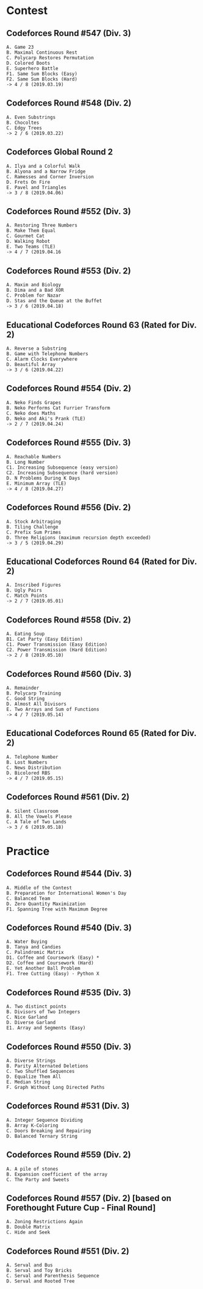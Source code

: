 # Contest
## Codeforces Round #547 (Div. 3)
	A. Game 23
	B. Maximal Continuous Rest
	C. Polycarp Restores Permutation
	D. Colored Boots
	E. Superhero Battle
	F1. Same Sum Blocks (Easy)
	F2. Same Sum Blocks (Hard)
	-> 4 / 8 (2019.03.19)

## Codeforces Round #548 (Div. 2)
	A. Even Substrings
	B. Chocoltes
	C. Edgy Trees
	-> 2 / 6 (2019.03.22)
	
## Codeforces Global Round 2
	A. Ilya and a Colorful Walk
	B. Alyona and a Narrow Fridge
	C. Ramesses and Corner Inversion
	D. Frets On Fire
	E. Pavel and Triangles
	-> 3 / 8 (2019.04.06)

## Codeforces Round #552 (Div. 3)
	A. Restoring Three Numbers
	B. Make Them Equal
	C. Gourmet Cat
	D. Walking Robot
	E. Two Teams (TLE)
	-> 4 / 7 (2019.04.16
	
## Codeforces Round #553 (Div. 2)
	A. Maxim and Biology
	B. Dima and a Bad XOR
	C. Problem for Nazar
	D. Stas and the Queue at the Buffet
	-> 3 / 6 (2019.04.18)
	
## Educational Codeforces Round 63 (Rated for Div. 2)
	A. Reverse a Substring
	B. Game with Telephone Numbers
	C. Alarm Clocks Everywhere
	D. Beautiful Array
	-> 3 / 6 (2019.04.22)

## Codeforces Round #554 (Div. 2)
	A. Neko Finds Grapes
	B. Neko Performs Cat Furrier Transform
	C. Neko does Maths
	D. Neko and Aki's Prank (TLE)
	-> 2 / 7 (2019.04.24)

## Codeforces Round #555 (Div. 3)
	A. Reachable Numbers
	B. Long Number
	C1. Increasing Subsequence (easy version)
	C2. Increasing Subsequence (hard version)
	D. N Problems During K Days
	E. Minimum Array (TLE)
	-> 4 / 8 (2019.04.27)

## Codeforces Round #556 (Div. 2)
	A. Stock Arbitraging
	B. Tiling Challenge
	C. Prefix Sum Primes
	D. Three Religions (maximum recursion depth exceeded)
	-> 3 / 5 (2019.04.29)

## Educational Codeforces Round 64 (Rated for Div. 2)
	A. Inscribed Figures
	B. Ugly Pairs
	C. Match Points
	-> 2 / 7 (2019.05.01)
	
## Codeforces Round #558 (Div. 2)
	A. Eating Soup
	B1. Cat Party (Easy Edition)
	C1. Power Transmission (Easy Edition)
	C2. Power Transmission (Hard Edition)
	-> 2 / 8 (2019.05.10)
	
## Codeforces Round #560 (Div. 3)
	A. Remainder
	B. Polycarp Training
	C. Good String
	D. Almost All Divisors
	E. Two Arrays and Sum of Functions
	-> 4 / 7 (2019.05.14)
	
## Educational Codeforces Round 65 (Rated for Div. 2)
	A. Telephone Number
	B. Lost Numbers
	C. News Distribution
	D. Bicolored RBS
	-> 4 / 7 (2019.05.15)

## Codeforces Round #561 (Div. 2) 
	A. Silent Classroom
	B. All the Vowels Please
	C. A Tale of Two Lands
	-> 3 / 6 (2019.05.18)
	
# Practice
## Codeforces Round #544 (Div. 3)
	A. Middle of the Contest
	B. Preparation for International Women's Day
	C. Balanced Team
	D. Zero Quantity Maximization
	F1. Spanning Tree with Maximum Degree
	
## Codeforces Round #540 (Div. 3)
	A. Water Buying
	B. Tanya and Candies
	C. Palindromic Matrix
	D1. Coffee and Coursework (Easy) *
	D2. Coffee and Coursework (Hard)
	E. Yet Another Ball Problem
	F1. Tree Cutting (Easy) - Python X
	
## Codeforces Round #535 (Div. 3)
	A. Two distinct points
	B. Divisors of Two Integers
	C. Nice Garland
	D. Diverse Garland
	E1. Array and Segments (Easy)
	
## Codeforces Round #550 (Div. 3)
	A. Diverse Strings
	B. Parity Alternated Deletions
	C. Two Shuffled Sequences
	D. Equalize Them All
	E. Median String
	F. Graph Without Long Directed Paths

## Codeforces Round #531 (Div. 3)
	A. Integer Sequence Dividing
	B. Array K-Coloring
	C. Doors Breaking and Repairing
	D. Balanced Ternary String
	
## Codeforces Round #559 (Div. 2)
	A. A pile of stones
	B. Expansion coefficient of the array
	C. The Party and Sweets
	
## Codeforces Round #557 (Div. 2) [based on Forethought Future Cup - Final Round]
	A. Zoning Restrictions Again
	B. Double Matrix
	C. Hide and Seek

## Codeforces Round #551 (Div. 2)
	A. Serval and Bus
	B. Serval and Toy Bricks
	C. Serval and Parenthesis Sequence
	D. Serval and Rooted Tree